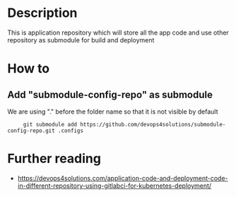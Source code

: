 # Description
This is application repository which will store all the app code and use other repository as submodule for build and deployment

# How to 

  ## Add "submodule-config-repo" as submodule
   We are using "." before the folder name so that it is not visible by default
   ```
        git submodule add https://github.com/devops4solutions/submodule-config-repo.git .configs
   ```
      
 # Further reading
 
 - https://devops4solutions.com/application-code-and-deployment-code-in-different-repository-using-gitlabci-for-kubernetes-deployment/
 
